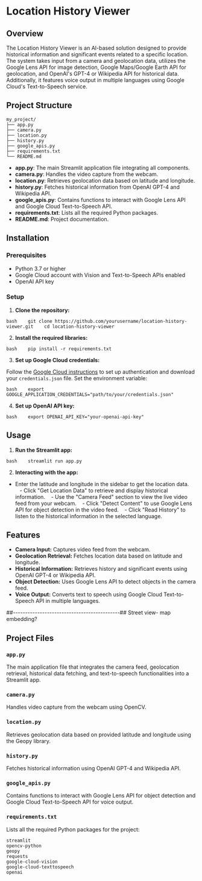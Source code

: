 # Location History Viewer

## Overview

The Location History Viewer is an AI-based solution designed to provide historical information and significant events related to a specific location. The system takes input from a camera and geolocation data, utilizes the Google Lens API for image detection, Google Maps/Google Earth API for geolocation, and OpenAI's GPT-4 or Wikipedia API for historical data. Additionally, it features voice output in multiple languages using Google Cloud's Text-to-Speech service.

## Project Structure

```
my_project/
├── app.py
├── camera.py
├── location.py
├── history.py
├── google_apis.py
├── requirements.txt
└── README.md
```

- **app.py**: The main Streamlit application file integrating all components.
- **camera.py**: Handles the video capture from the webcam.
- **location.py**: Retrieves geolocation data based on latitude and longitude.
- **history.py**: Fetches historical information from OpenAI GPT-4 and Wikipedia API.
- **google_apis.py**: Contains functions to interact with Google Lens API and Google Cloud Text-to-Speech API.
- **requirements.txt**: Lists all the required Python packages.
- **README.md**: Project documentation.

## Installation

### Prerequisites

- Python 3.7 or higher
- Google Cloud account with Vision and Text-to-Speech APIs enabled
- OpenAI API key

### Setup

1. **Clone the repository:**

`bash
   git clone https://github.com/yourusername/location-history-viewer.git
   cd location-history-viewer
   `

2. **Install the required libraries:**

`bash
   pip install -r requirements.txt
   `

3. **Set up Google Cloud credentials:**

Follow the [Google Cloud instructions](https://cloud.google.com/docs/authentication/getting-started) to set up authentication and download your `credentials.json` file. Set the environment variable:

`bash
   export GOOGLE_APPLICATION_CREDENTIALS="path/to/your/credentials.json"
   `

4. **Set up OpenAI API key:**

`bash
   export OPENAI_API_KEY="your-openai-api-key"
   `

## Usage

1. **Run the Streamlit app:**

`bash
   streamlit run app.py
   `

2. **Interacting with the app:**

- Enter the latitude and longitude in the sidebar to get the location data.
   - Click "Get Location Data" to retrieve and display historical information.
   - Use the "Camera Feed" section to view the live video feed from your webcam.
   - Click "Detect Content" to use Google Lens API for object detection in the video feed.
   - Click "Read History" to listen to the historical information in the selected language.

## Features

- **Camera Input:** Captures video feed from the webcam.
- **Geolocation Retrieval:** Fetches location data based on latitude and longitude.
- **Historical Information:** Retrieves history and significant events using OpenAI GPT-4 or Wikipedia API.
- **Object Detection:** Uses Google Lens API to detect objects in the camera feed.
- **Voice Output:** Converts text to speech using Google Cloud Text-to-Speech API in multiple languages.

##--------------------------------------------##
Street view- map embedding?

## Project Files

### `app.py`

The main application file that integrates the camera feed, geolocation retrieval, historical data fetching, and text-to-speech functionalities into a Streamlit app.

### `camera.py`

Handles video capture from the webcam using OpenCV.

### `location.py`

Retrieves geolocation data based on provided latitude and longitude using the Geopy library.

### `history.py`

Fetches historical information using OpenAI GPT-4 and Wikipedia API.

### `google_apis.py`

Contains functions to interact with Google Lens API for object detection and Google Cloud Text-to-Speech API for voice output.

### `requirements.txt`

Lists all the required Python packages for the project:

```
streamlit
opencv-python
geopy
requests
google-cloud-vision
google-cloud-texttospeech
openai
```
